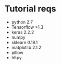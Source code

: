 # Tutorial reqs

- python 2.7
- Tensorflow  >1.3
- keras 2.2.2
- numpy
- sklearn 0.19.1
- matplotlib 2.1.2
- pillow
- h5py
